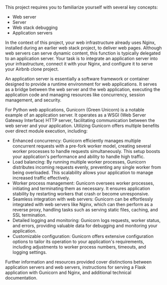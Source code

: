 This project requires you to familiarize yourself with several key concepts:

- Web server
- Server
- Web stack debugging
- Application servers

In the context of this project, your web infrastructure already uses Nginx, installed during an earlier web stack project, to deliver web pages. Although web servers can serve dynamic content, this function is typically delegated to an application server. Your task is to integrate an application server into your infrastructure, connect it with your Nginx, and configure it to serve your Airbnb clone project.

An application server is essentially a software framework or container designed to provide a runtime environment for web applications. It serves as a bridge between the web server and the web application, executing the application code and managing resources like concurrency, session management, and security.

For Python web applications, Gunicorn (Green Unicorn) is a notable example of an application server. It operates as a WSGI (Web Server Gateway Interface) HTTP server, facilitating communication between the web server and your application. Utilizing Gunicorn offers multiple benefits over direct module execution, including:

- Enhanced concurrency: Gunicorn efficiently manages multiple concurrent requests with a pre-fork worker model, creating several worker processes to handle requests simultaneously. This setup boosts your application's performance and ability to handle high traffic.
- Load balancing: By running multiple worker processes, Gunicorn distributes incoming requests evenly, preventing any single worker from being overloaded. This scalability allows your application to manage increased traffic effectively.
- Worker process management: Gunicorn oversees worker processes, initiating and terminating them as necessary. It ensures application stability by restarting workers that crash or become unresponsive.
- Seamless integration with web servers: Gunicorn can be effortlessly integrated with web servers like Nginx, which can then perform as a reverse proxy, handling tasks such as serving static files, caching, and SSL termination.
- Detailed logging and monitoring: Gunicorn logs requests, worker status, and errors, providing valuable data for debugging and monitoring your application.
- Customizable configuration: Gunicorn offers extensive configuration options to tailor its operation to your application's requirements, including adjustments to worker process numbers, timeouts, and logging settings.

Further information and resources provided cover distinctions between application servers and web servers, instructions for serving a Flask application with Gunicorn and Nginx, and additional technical documentation.